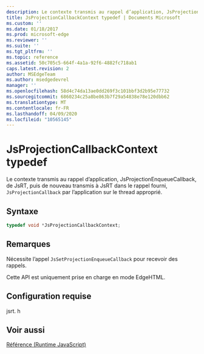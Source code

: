 ```yaml
---
description: Le contexte transmis au rappel d’application, JsProjectionEnqueueCallback, de JsRT, puis de nouveau transmis à JsRT dans le rappel fourni, `JsProjectionCallback` par l’application sur le thread approprié.
title: JsProjectionCallbackContext typedef | Documents Microsoft
ms.custom: ''
ms.date: 01/18/2017
ms.prod: microsoft-edge
ms.reviewer: ''
ms.suite: ''
ms.tgt_pltfrm: ''
ms.topic: reference
ms.assetid: 50c705c5-664f-4a1a-92f6-4882fc718ab1
caps.latest.revision: 2
author: MSEdgeTeam
ms.author: msedgedevrel
manager: ''
ms.openlocfilehash: 58d4c74da13ae0dd269f3c101bbf3d2b95e77732
ms.sourcegitcommit: 6860234c25a8be863b7f29a54838e78e120dbb62
ms.translationtype: MT
ms.contentlocale: fr-FR
ms.lasthandoff: 04/09/2020
ms.locfileid: "10565145"
---
```

# JsProjectionCallbackContext typedef
Le contexte transmis au rappel d’application, JsProjectionEnqueueCallback, de JsRT, puis de nouveau transmis à JsRT dans le rappel fourni, `JsProjectionCallback` par l’application sur le thread approprié.  
  
## Syntaxe  
  
```cpp  
typedef void *JsProjectionCallbackContext;  
```  
  
## Remarques  
 Nécessite l’appel `JsSetProjectionEnqueueCallback` pour recevoir des rappels.  
  
 Cette API est uniquement prise en charge en mode EdgeHTML.  
  
## Configuration requise  
 jsrt. h  
  
## Voir aussi  
 [Référence (Runtime JavaScript)](../chakra-hosting/reference-javascript-runtime.md)